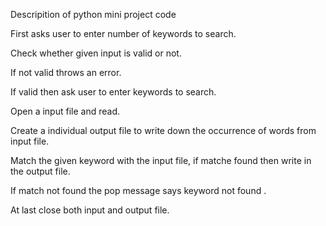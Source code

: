 Descripition of python mini project code

First asks user to enter number of keywords to search.

Check whether given input is valid or not.

If not valid throws an error.

If valid then ask user to enter keywords to search.

Open a input file and read.

Create a individual output file to write down the occurrence of words from input file.

Match the given keyword with the input file, if matche found then write in the output file.

If match not found the pop message says keyword not found .

At last close both input and output file.

